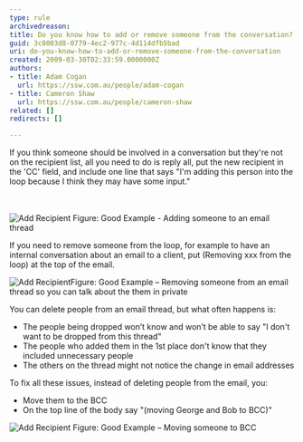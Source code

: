 ```yaml
---
type: rule
archivedreason: 
title: Do you know how to add or remove someone from the conversation?
guid: 3c8003d8-0779-4ec2-977c-4d114dfb5bad
uri: do-you-know-how-to-add-or-remove-someone-from-the-conversation
created: 2009-03-30T02:33:59.0000000Z
authors:
- title: Adam Cogan
  url: https://ssw.com.au/people/adam-cogan
- title: Cameron Shaw
  url: https://ssw.com.au/people/cameron-shaw
related: []
redirects: []

---
```



If you think someone should be involved in a conversation but they're not on the recipient list, all you need to do is reply all, put the new recipient in the 'CC' field, and include one line that says &quot;I'm adding this person into the loop because I think they may have some input.&quot;

<br><excerpt class='endintro'></excerpt><br>
<img class="ms-rteCustom-ImageArea" alt="Add Recipient" src="/Communication/RulesToBetterEmail/PublishingImages/AddRecipient.jpg" /> <span class="ms-rteCustom-FigureGood">Figure&#58;&#160;Good Example - Adding someone to an email thread</span>

<p>If you need to remove someone from the loop, for example to have an internal conversation about an email to a client, put (Removing xxx from the loop) at the top of the email.</p>

<img class="ms-rteCustom-ImageArea" alt="Add Recipient" src="/Communication/RulesToBetterEmail/PublishingImages/RemoveRecipient.jpg" />​
<span class="ms-rteCustom-FigureGood">Figure&#58; Good Example – Removing someone from an email thread so you can talk about the them&#160;in private</span>

<p>You can delete people from an email thread, but what often happens is&#58;</p>
<ul>
<li>The people being dropped won’t know and won’t be able to say &quot;I don't want to be dropped from this thread&quot;</li>
<li>The people who added them in the 1st place don't know that they included unnecessary people</li>
<li>The others on the thread might not notice the change in email addresses</li>
</ul>
<p>To fix all these issues, instead of deleting people from the email, you&#58;</p>
<ul>
<li>Move them to the BCC</li>
<li>On the top line of the body say &quot;(moving George and Bob to BCC)&quot;</li>
</ul>

<img class="ms-rteCustom-ImageArea" alt="Add Recipient" src="/Communication/RulesToBetterEmail/PublishingImages/move-bcc.jpg" /> <span class="ms-rteCustom-FigureNormal">Figure&#58; Good Example – Moving someone to BCC</span>




